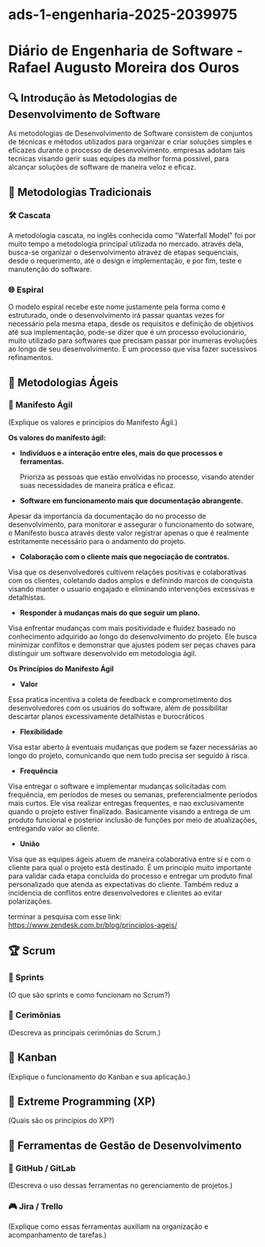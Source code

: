 # ads-1-engenharia-2025-2039975

# Diário de Engenharia de Software - Rafael Augusto Moreira dos Ouros

## 🔍 Introdução às Metodologias de Desenvolvimento de Software  
As metodologias de Desenvolvimento de Software consistem de conjuntos de técnicas e métodos utilizados para organizar e criar soluções simples e eficazes durante o processo de desenvolvimento.
empresas adotam tais tecnicas visando gerir suas equipes da melhor forma possivel, para alcançar soluções de software de maneira veloz e eficaz. 

## 📖 Metodologias Tradicionais  
### 🛠️ Cascata  
A metodologia cascata, no inglês conhecida como "Waterfall Model" foi por muito tempo a metodologia principal utilizada no mercado. 
através dela, busca-se organizar o desenvolvimento atravez de etapas sequenciais, desde o requerimento, até o design e implementação, e por fim, teste e manutenção do software.

### 🌐 Espiral  
O modelo espiral recebe este nome justamente pela forma como é estruturado, onde o desenvolvimento irá passar quantas vezes for necessário pela mesma etapa, desde os requisitos e definição de objetivos até sua implementação, pode-se dizer que é um processo evolucionário, muito utilizado para softwares que precisam passar por inumeras evoluções ao longo de seu desenvolvimento. É um processo que visa fazer sucessivos refinamentos. 

## 💪 Metodologias Ágeis  
### 📖 Manifesto Ágil  
(Explique os valores e princípios do Manifesto Ágil.)

**Os valores do manifesto ágil:** 
* **Indivíduos e a interação entre eles, mais do que processos e ferramentas.**

  Prioriza as pessoas que estão envolvidas no processo, visando atender suas necessidades de maneira prática e eficaz.
* **Software em funcionamento mais que documentação abrangente.**

Apesar da importancia da documentação do no processo de desenvolvimento, para monitorar e assegurar o funcionamento do sotware, o Manifesto busca através deste valor registrar apenas o que é realmente estritamente necessário para o andamento do projeto.
* **Colaboração com o cliente mais que negociação de contratos.**

Visa que os desenvolvedores cultivem relações positivas e colaborativas com os clientes, coletando dados amplos e definindo marcos de conquista visando manter o usuario engajado e eliminando intervenções excessivas e detalhistas.
* **Responder à mudanças mais do que seguir um plano.**

Visa enfrentar mudanças com mais positividade e fluidez baseado no conhecimento adquirido ao longo do desenvolvimento do projeto. Ele busca minimizar conflitos e demonstrar que ajustes podem ser peças chaves para distinguir um software desenvolvido em metodologia ágil.

**Os Princípios do Manifesto Ágil**

* **Valor**

Essa pratica incentiva a coleta de feedback e comprometimento dos desenvolvedores com os usuários do software, além de possibilitar descartar planos excessivamente detalhistas e burocráticos 

* **Flexibilidade**

Visa estar aberto à eventuais mudanças que podem se fazer necessárias ao longo do projeto, comunicando que nem tudo precisa ser seguido à risca.

* **Frequência**

Visa entregar o software e implementar mudanças solicitadas com frequência, em períodos de meses ou semanas, preferencialmente periodos mais curtos. Ele visa realizar entregas frequentes, e nao exclusivamente quando o projeto estiver finalizado. Basicamente visando a entrega de um produto funcional e posterior inclusão de funções por meio de atualizações, entregando valor ao cliente.

* **União**

Visa que as equipes ágeis atuem de maneira colaborativa entre sí e com o cliente para qual o projeto está destinado. É um principio muito importante para validar cada etapa concluída do processo e entregar um produto final personalizado que atenda as expectativas do cliente. Também reduz a incidencia de conflitos entre desenvolvedores e clientes ao evitar polarizações. 

terminar a pesquisa com esse link: https://www.zendesk.com.br/blog/principios-ageis/



## 🏆 Scrum  
### 📅 Sprints  
(O que são sprints e como funcionam no Scrum?)

### 💬 Cerimônias  
(Descreva as principais cerimônias do Scrum.)

## 🎯 Kanban  
(Explique o funcionamento do Kanban e sua aplicação.)

## 🚀 Extreme Programming (XP)  
(Quais são os princípios do XP?)

## 🔧 Ferramentas de Gestão de Desenvolvimento  
### 💪 GitHub / GitLab  
(Descreva o uso dessas ferramentas no gerenciamento de projetos.)

### 🎮 Jira / Trello  
(Explique como essas ferramentas auxiliam na organização e acompanhamento de tarefas.)
